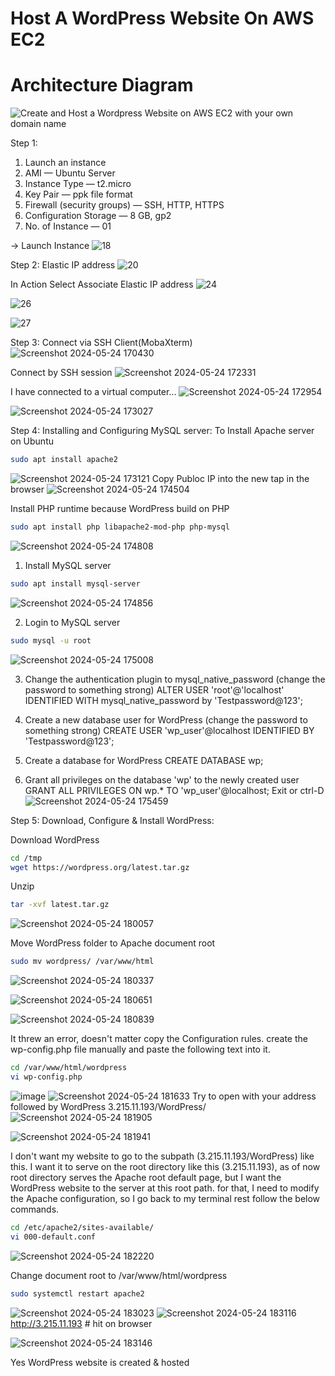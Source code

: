 # Host A WordPress Website On AWS EC2
# Architecture Diagram

![Create and Host a Wordpress Website on AWS EC2 with your own domain name](https://github.com/praneethsonu/AWS-Projects/assets/166925251/cacc261f-8b51-4b59-a20b-b9db9438557f)

Step 1: 
1. Launch an instance
2. AMI — Ubuntu Server
3. Instance Type — t2.micro
4. Key Pair — ppk file format
5. Firewall (security groups) — SSH, HTTP, HTTPS
6. Configuration Storage — 8 GB, gp2
7. No. of Instance — 01

→ Launch Instance
![18](https://github.com/praneethsonu/AWS-Projects/assets/166925251/0a20c58d-ad58-4f14-941b-a9c9781aff7b)

Step 2: Elastic IP address
![20](https://github.com/praneethsonu/AWS-Projects/assets/166925251/6b3bd40a-a015-4218-93c4-bc48a41295cd)

In Action Select Associate Elastic IP address
![24](https://github.com/praneethsonu/AWS-Projects/assets/166925251/23e6a2db-a7a4-4e4b-a444-76dd80fb43f1)

![26](https://github.com/praneethsonu/AWS-Projects/assets/166925251/a362930b-0548-444c-9795-2a656128809e)

![27](https://github.com/praneethsonu/AWS-Projects/assets/166925251/0793e5e3-d257-42a8-bb25-28b3b08aa1a8)

Step 3: Connect via SSH Client(MobaXterm)
![Screenshot 2024-05-24 170430](https://github.com/praneethsonu/AWS-Projects/assets/166925251/18e6d514-dae4-4ce1-a8f5-095051ab1406) 

Connect by SSH session
![Screenshot 2024-05-24 172331](https://github.com/praneethsonu/AWS-Projects/assets/166925251/720bf9b7-99a9-4a63-a9bd-69afba8d5743)

I have connected to a virtual computer…
![Screenshot 2024-05-24 172954](https://github.com/praneethsonu/AWS-Projects/assets/166925251/ab35d3df-4714-470c-89eb-1d650bed744b)

![Screenshot 2024-05-24 173027](https://github.com/praneethsonu/AWS-Projects/assets/166925251/99e88e55-1cd9-4577-83fb-08dcb296abfd)

Step 4: Installing and Configuring MySQL server:
To Install Apache server on Ubuntu
```bash
sudo apt install apache2
```
![Screenshot 2024-05-24 173121](https://github.com/praneethsonu/AWS-Projects/assets/166925251/4f6895b2-cacf-40d7-92a3-77a893f1af94)
Copy Publoc IP into the new tap in the browser
![Screenshot 2024-05-24 174504](https://github.com/praneethsonu/AWS-Projects/assets/166925251/2a4c1a5e-e3e3-452c-bcf4-a696fbbf0f4c)

Install PHP runtime because WordPress build on PHP
```bash
sudo apt install php libapache2-mod-php php-mysql
```
![Screenshot 2024-05-24 174808](https://github.com/praneethsonu/AWS-Projects/assets/166925251/055ddc20-b055-4304-8a33-2456ab8f4ed9)

1. Install MySQL server
```bash   
sudo apt install mysql-server
```
![Screenshot 2024-05-24 174856](https://github.com/praneethsonu/AWS-Projects/assets/166925251/a9c740b6-652f-455e-b88e-544f4fffcfb5)
 

2. Login to MySQL server
```bash
sudo mysql -u root
```
![Screenshot 2024-05-24 175008](https://github.com/praneethsonu/AWS-Projects/assets/166925251/d0ba5a06-2323-442c-9582-8af872d3fda7)


3. Change the authentication plugin to mysql_native_password (change the password to something strong)
ALTER USER 'root'@'localhost' IDENTIFIED WITH mysql_native_password by 'Testpassword@123';

4. Create a new database user for WordPress (change the password to something strong)
CREATE USER 'wp_user'@localhost IDENTIFIED BY 'Testpassword@123';

5. Create a database for WordPress
CREATE DATABASE wp;

6. Grant all privileges on the database 'wp' to the newly created user
GRANT ALL PRIVILEGES ON wp.* TO 'wp_user'@localhost;
Exit or ctrl-D
![Screenshot 2024-05-24 175459](https://github.com/praneethsonu/AWS-Projects/assets/166925251/1142af6a-07ed-422c-98ab-0fae60ec1768)

Step 5: Download, Configure & Install WordPress:

Download WordPress
```bash
cd /tmp
wget https://wordpress.org/latest.tar.gz
```
Unzip 
```bash
tar -xvf latest.tar.gz
```
![Screenshot 2024-05-24 180057](https://github.com/praneethsonu/AWS-Projects/assets/166925251/8ffab688-4bf1-4054-8389-329ca9ffe2ad)

Move WordPress folder to Apache document root
```bash
sudo mv wordpress/ /var/www/html
```
![Screenshot 2024-05-24 180337](https://github.com/praneethsonu/AWS-Projects/assets/166925251/1d903d50-85b3-4e53-98a9-41a5484cf9ab)

![Screenshot 2024-05-24 180651](https://github.com/praneethsonu/AWS-Projects/assets/166925251/724d6b7f-e76d-40f1-98b6-5d48ad63faf6)

![Screenshot 2024-05-24 180839](https://github.com/praneethsonu/AWS-Projects/assets/166925251/df413759-387a-4310-8e6d-5fdc633b3480)

It threw an error, doesn't matter copy the Configuration rules. create the wp-config.php file manually and paste the following text into it.
```bash
cd /var/www/html/wordpress
vi wp-config.php
```
![image](https://github.com/praneethsonu/AWS-Projects/assets/166925251/9f57ab62-ef38-4b8a-b252-25f53371630b)
![Screenshot 2024-05-24 181633](https://github.com/praneethsonu/AWS-Projects/assets/166925251/ebf88656-7b40-46de-9fe8-954065e5859e)
Try to open with your address followed by WordPress
3.215.11.193/WordPress/
![Screenshot 2024-05-24 181905](https://github.com/praneethsonu/AWS-Projects/assets/166925251/ad94ec2f-bfd7-44ea-8fb9-6ad4f500d0a5)

![Screenshot 2024-05-24 181941](https://github.com/praneethsonu/AWS-Projects/assets/166925251/e51da7a5-fc12-42a4-9508-b1828a4f3055)

I don't want my website to go to the subpath (3.215.11.193/WordPress) like this. I want it to serve on the root directory like this (3.215.11.193), as of now root directory serves the Apache root default page, but I want the WordPress website to the server at this root path. for that, I need to modify the Apache configuration, so I go back to my terminal rest follow the below commands.
```bash
cd /etc/apache2/sites-available/
vi 000-default.conf
```
![Screenshot 2024-05-24 182220](https://github.com/praneethsonu/AWS-Projects/assets/166925251/7064db23-871f-410f-8198-d118aa0b2edd)

Change document root to /var/www/html/wordpress
```bash
sudo systemctl restart apache2
```
![Screenshot 2024-05-24 183023](https://github.com/praneethsonu/AWS-Projects/assets/166925251/c7f7f80d-e163-4c14-98a4-c15f7b3d19bf)
![Screenshot 2024-05-24 183116](https://github.com/praneethsonu/AWS-Projects/assets/166925251/2af433de-2d71-4a1c-a208-1b35afd4ef03)
http://3.215.11.193 # hit on browser

![Screenshot 2024-05-24 183146](https://github.com/praneethsonu/AWS-Projects/assets/166925251/3adfa927-4acf-433d-b85c-3611852d1171)

Yes WordPress website is created & hosted
